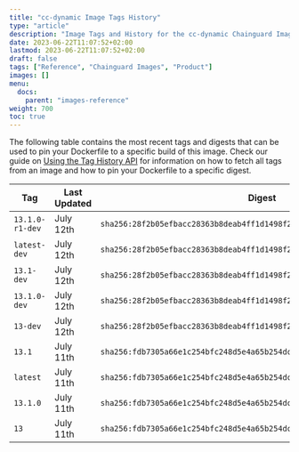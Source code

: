 ```yaml
---
title: "cc-dynamic Image Tags History"
type: "article"
description: "Image Tags and History for the cc-dynamic Chainguard Image"
date: 2023-06-22T11:07:52+02:00
lastmod: 2023-06-22T11:07:52+02:00
draft: false
tags: ["Reference", "Chainguard Images", "Product"]
images: []
menu:
  docs:
    parent: "images-reference"
weight: 700
toc: true
---
```


The following table contains the most recent tags and digests that can be used to pin your Dockerfile to a specific build of this image. Check our guide on [Using the Tag History API](/chainguard/chainguard-images/using-the-tag-history-api/) for information on how to fetch all tags from an image and how to pin your Dockerfile to a specific digest.

| Tag             | Last Updated | Digest                                                                    |
|-----------------|--------------|---------------------------------------------------------------------------|
| `13.1.0-r1-dev` | July 12th    | `sha256:28f2b05efbacc28363b8deab4ff1d1498f2ae34d1d41e2a139a548ef0b96cd37` |
| `latest-dev`    | July 12th    | `sha256:28f2b05efbacc28363b8deab4ff1d1498f2ae34d1d41e2a139a548ef0b96cd37` |
| `13.1-dev`      | July 12th    | `sha256:28f2b05efbacc28363b8deab4ff1d1498f2ae34d1d41e2a139a548ef0b96cd37` |
| `13.1.0-dev`    | July 12th    | `sha256:28f2b05efbacc28363b8deab4ff1d1498f2ae34d1d41e2a139a548ef0b96cd37` |
| `13-dev`        | July 12th    | `sha256:28f2b05efbacc28363b8deab4ff1d1498f2ae34d1d41e2a139a548ef0b96cd37` |
| `13.1`          | July 11th    | `sha256:fdb7305a66e1c254bfc248d5e4a65b254dc7c5dcc1e6cdb97b391efb3bfcc1b1` |
| `latest`        | July 11th    | `sha256:fdb7305a66e1c254bfc248d5e4a65b254dc7c5dcc1e6cdb97b391efb3bfcc1b1` |
| `13.1.0`        | July 11th    | `sha256:fdb7305a66e1c254bfc248d5e4a65b254dc7c5dcc1e6cdb97b391efb3bfcc1b1` |
| `13`            | July 11th    | `sha256:fdb7305a66e1c254bfc248d5e4a65b254dc7c5dcc1e6cdb97b391efb3bfcc1b1` |
